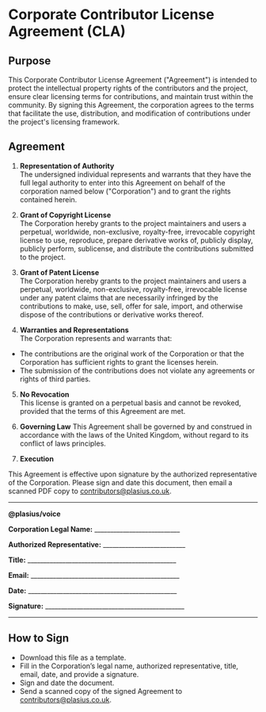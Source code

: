# Corporate Contributor License Agreement (CLA)

## Purpose

This Corporate Contributor License Agreement ("Agreement") is intended to protect the intellectual property rights of the contributors and the project, ensure clear licensing terms for contributions, and maintain trust within the community. By signing this Agreement, the corporation agrees to the terms that facilitate the use, distribution, and modification of contributions under the project's licensing framework.

## Agreement

1. **Representation of Authority**  
   The undersigned individual represents and warrants that they have the full legal authority to enter into this Agreement on behalf of the corporation named below ("Corporation") and to grant the rights contained herein.

2. **Grant of Copyright License**  
   The Corporation hereby grants to the project maintainers and users a perpetual, worldwide, non-exclusive, royalty-free, irrevocable copyright license to use, reproduce, prepare derivative works of, publicly display, publicly perform, sublicense, and distribute the contributions submitted to the project.

3. **Grant of Patent License**  
   The Corporation hereby grants to the project maintainers and users a perpetual, worldwide, non-exclusive, royalty-free, irrevocable license under any patent claims that are necessarily infringed by the contributions to make, use, sell, offer for sale, import, and otherwise dispose of the contributions or derivative works thereof.

4. **Warranties and Representations**  
   The Corporation represents and warrants that:

- The contributions are the original work of the Corporation or that the Corporation has sufficient rights to grant the licenses herein.
- The submission of the contributions does not violate any agreements or rights of third parties.

5. **No Revocation**  
   This license is granted on a perpetual basis and cannot be revoked, provided that the terms of this Agreement are met.

6. **Governing Law**
   This Agreement shall be governed by and construed in accordance with the laws of the United Kingdom, without regard to its conflict of laws principles.

7. **Execution**

This Agreement is effective upon signature by the authorized representative of the Corporation. Please sign and date this document, then email a scanned PDF copy to [contributors@plasius.co.uk](mailto:contributors@plasius.co.uk).

---

**@plasius/voice**

**Corporation Legal Name:** \_\_\_\_\_\_\_\_\_\_\_\_\_\_\_\_\_\_\_\_\_\_\_\_\_\_\_

**Authorized Representative:** \_\_\_\_\_\_\_\_\_\_\_\_\_\_\_\_\_\_\_\_\_\_\_\_\_\_

**Title:** \_\_\_\_\_\_\_\_\_\_\_\_\_\_\_\_\_\_\_\_\_\_\_\_\_\_\_\_\_\_\_\_\_\_\_\_\_\_\_\_\_\_\_\_\_\_\_

**Email:** \_\_\_\_\_\_\_\_\_\_\_\_\_\_\_\_\_\_\_\_\_\_\_\_\_\_\_\_\_\_\_\_\_\_\_\_\_\_\_\_\_\_\_\_\_\_\_

**Date:** \_\_\_\_\_\_\_\_\_\_\_\_\_\_\_\_\_\_\_\_\_\_\_\_\_\_\_\_\_\_\_\_\_\_\_\_\_\_\_\_\_\_\_\_\_\_\_

**Signature:** \_\_\_\_\_\_\_\_\_\_\_\_\_\_\_\_\_\_\_\_\_\_\_\_\_\_\_\_\_\_\_\_\_\_\_\_\_\_\_\_\_\_\_\_

---

## How to Sign

- Download this file as a template.
- Fill in the Corporation’s legal name, authorized representative, title, email, date, and provide a signature.
- Sign and date the document.
- Send a scanned copy of the signed Agreement to [contributors@plasius.co.uk](mailto:contributors@plasius.co.uk).
